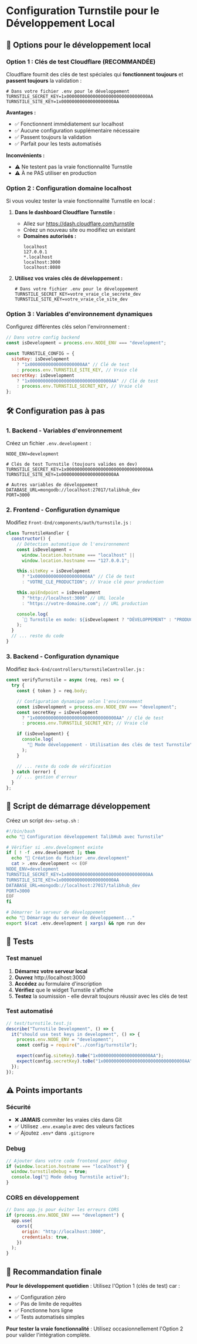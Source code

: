 # Configuration Turnstile pour le Développement Local

## 🔧 Options pour le développement local

### Option 1 : Clés de test Cloudflare (RECOMMANDÉE)

Cloudflare fournit des clés de test spéciales qui **fonctionnent toujours** et **passent toujours** la validation :

```env
# Dans votre fichier .env pour le développement
TURNSTILE_SECRET_KEY=1x0000000000000000000000000000000AA
TURNSTILE_SITE_KEY=1x00000000000000000000AA
```

**Avantages :**

- ✅ Fonctionnent immédiatement sur localhost
- ✅ Aucune configuration supplémentaire nécessaire
- ✅ Passent toujours la validation
- ✅ Parfait pour les tests automatisés

**Inconvénients :**

- ⚠️ Ne testent pas la vraie fonctionnalité Turnstile
- ⚠️ À ne PAS utiliser en production

### Option 2 : Configuration domaine localhost

Si vous voulez tester la vraie fonctionnalité Turnstile en local :

1. **Dans le dashboard Cloudflare Turnstile :**

   - Allez sur https://dash.cloudflare.com/turnstile
   - Créez un nouveau site ou modifiez un existant
   - **Domaines autorisés :**
     ```
     localhost
     127.0.0.1
     *.localhost
     localhost:3000
     localhost:8080
     ```

2. **Utilisez vos vraies clés de développement :**
   ```env
   # Dans votre fichier .env pour le développement
   TURNSTILE_SECRET_KEY=votre_vraie_cle_secrete_dev
   TURNSTILE_SITE_KEY=votre_vraie_cle_site_dev
   ```

### Option 3 : Variables d'environnement dynamiques

Configurez différentes clés selon l'environnement :

```javascript
// Dans votre config backend
const isDevelopment = process.env.NODE_ENV === "development";

const TURNSTILE_CONFIG = {
  siteKey: isDevelopment
    ? "1x00000000000000000000AA" // Clé de test
    : process.env.TURNSTILE_SITE_KEY, // Vraie clé
  secretKey: isDevelopment
    ? "1x0000000000000000000000000000000AA" // Clé de test
    : process.env.TURNSTILE_SECRET_KEY, // Vraie clé
};
```

## 🛠️ Configuration pas à pas

### 1. Backend - Variables d'environnement

Créez un fichier `.env.development` :

```env
NODE_ENV=development

# Clés de test Turnstile (toujours valides en dev)
TURNSTILE_SECRET_KEY=1x0000000000000000000000000000000AA
TURNSTILE_SITE_KEY=1x00000000000000000000AA

# Autres variables de développement
DATABASE_URL=mongodb://localhost:27017/talibhub_dev
PORT=3000
```

### 2. Frontend - Configuration dynamique

Modifiez `Front-End/components/auth/turnstile.js` :

```javascript
class TurnstileHandler {
  constructor() {
    // Détection automatique de l'environnement
    const isDevelopment =
      window.location.hostname === "localhost" ||
      window.location.hostname === "127.0.0.1";

    this.siteKey = isDevelopment
      ? "1x00000000000000000000AA" // Clé de test
      : "VOTRE_CLE_PRODUCTION"; // Vraie clé pour production

    this.apiEndpoint = isDevelopment
      ? "http://localhost:3000" // URL locale
      : "https://votre-domaine.com"; // URL production

    console.log(
      `🔧 Turnstile en mode: ${isDevelopment ? "DÉVELOPPEMENT" : "PRODUCTION"}`
    );
  }
  // ... reste du code
}
```

### 3. Backend - Configuration dynamique

Modifiez `Back-End/controllers/turnstileController.js` :

```javascript
const verifyTurnstile = async (req, res) => {
  try {
    const { token } = req.body;

    // Configuration dynamique selon l'environnement
    const isDevelopment = process.env.NODE_ENV === "development";
    const secretKey = isDevelopment
      ? "1x0000000000000000000000000000000AA" // Clé de test
      : process.env.TURNSTILE_SECRET_KEY; // Vraie clé

    if (isDevelopment) {
      console.log(
        "🔧 Mode développement - Utilisation des clés de test Turnstile"
      );
    }

    // ... reste du code de vérification
  } catch (error) {
    // ... gestion d'erreur
  }
};
```

## 🚀 Script de démarrage développement

Créez un script `dev-setup.sh` :

```bash
#!/bin/bash
echo "🔧 Configuration développement TalibHub avec Turnstile"

# Vérifier si .env.development existe
if [ ! -f .env.development ]; then
  echo "📝 Création du fichier .env.development"
  cat > .env.development << EOF
NODE_ENV=development
TURNSTILE_SECRET_KEY=1x0000000000000000000000000000000AA
TURNSTILE_SITE_KEY=1x00000000000000000000AA
DATABASE_URL=mongodb://localhost:27017/talibhub_dev
PORT=3000
EOF
fi

# Démarrer le serveur de développement
echo "🚀 Démarrage du serveur de développement..."
export $(cat .env.development | xargs) && npm run dev
```

## 🧪 Tests

### Test manuel

1. **Démarrez votre serveur local**
2. **Ouvrez** http://localhost:3000
3. **Accédez** au formulaire d'inscription
4. **Vérifiez** que le widget Turnstile s'affiche
5. **Testez** la soumission - elle devrait toujours réussir avec les clés de test

### Test automatisé

```javascript
// test/turnstile.test.js
describe("Turnstile Development", () => {
  it("should use test keys in development", () => {
    process.env.NODE_ENV = "development";
    const config = require("../config/turnstile");

    expect(config.siteKey).toBe("1x00000000000000000000AA");
    expect(config.secretKey).toBe("1x0000000000000000000000000000000AA");
  });
});
```

## ⚠️ Points importants

### Sécurité

- ❌ **JAMAIS** commiter les vraies clés dans Git
- ✅ Utilisez `.env.example` avec des valeurs factices
- ✅ Ajoutez `.env*` dans `.gitignore`

### Debug

```javascript
// Ajouter dans votre code frontend pour debug
if (window.location.hostname === "localhost") {
  window.turnstileDebug = true;
  console.log("🔧 Mode debug Turnstile activé");
}
```

### CORS en développement

```javascript
// Dans app.js pour éviter les erreurs CORS
if (process.env.NODE_ENV === "development") {
  app.use(
    cors({
      origin: "http://localhost:3000",
      credentials: true,
    })
  );
}
```

## 🎯 Recommandation finale

**Pour le développement quotidien** : Utilisez l'Option 1 (clés de test) car :

- ✅ Configuration zéro
- ✅ Pas de limite de requêtes
- ✅ Fonctionne hors ligne
- ✅ Tests automatisés simples

**Pour tester la vraie fonctionnalité** : Utilisez occasionnellement l'Option 2 pour valider l'intégration complète.
